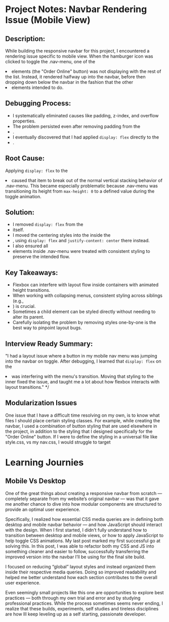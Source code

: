 
# Project Notes: Navbar Rendering Issue (Mobile View)

## Description:
While building the responsive navbar for this project, I encountered a rendering issue specific to mobile view. When the hamburger icon was clicked to toggle the .nav-menu, one of the <li> elements (the "Order Online" button) was not displaying with the rest of the list. Instead, it rendered halfway up into the navbar, before then dropping down below the navbar in the fashion that the other <li> elements intended to do.

## Debugging Process:
- I systematically eliminated causes like padding, z-index, and overflow properties.
- The problem persisted even after removing padding from the <li>.
- I eventually discovered that I had applied `display: flex` directly to the <li class="order-list">.

## Root Cause:
Applying `display: flex` to the <li> caused that item to break out of the normal vertical stacking behavior of .nav-menu. This became especially problematic because .nav-menu was transitioning its height from `max-height: 0` to a defined value during the toggle animation.

## Solution:
- I removed `display: flex` from the <li> itself.
- I moved the centering styles into the <a> inside the <li>, using `display: flex` and `justify-content: center` there instead.
- I also ensured all <li> elements inside .nav-menu were treated with consistent styling to preserve the intended flow.

## Key Takeaways:
- Flexbox can interfere with layout flow inside containers with animated height transitions.
- When working with collapsing menus, consistent styling across siblings (e.g., <li>) is crucial.
- Sometimes a child element can be styled directly without needing to alter its parent.
- Carefully isolating the problem by removing styles one-by-one is the best way to pinpoint layout bugs.

## Interview Ready Summary:
"I had a layout issue where a button in my mobile nav menu was jumping into the navbar on toggle. After debugging, I learned that `display: flex` on the <li> was interfering with the menu's transition. Moving that styling to the inner <a> fixed the issue, and taught me a lot about how flexbox interacts with layout transitions." */

## Modularization Issues
One issue that I have a difficult time resolving on my own, is to know what files I should place certain styling classes. For example, while creating the navbar, I used a combination of button styling that are used elsewhere in the project, in addition to the styling that I designed specifically for the "Order Online" button. If I were to define the styling in a universal file like style.css, vs my nav.css, I would struggle to target 

# Learning Journies

## Mobile Vs Desktop

One of the great things about creating a responsive navbar from scratch — completely separate from my website’s original navbar — was that it gave me another chance to dive into how modular components are structured to provide an optimal user experience.

Specifically, I realized how essential CSS media queries are in defining both desktop and mobile navbar behavior — and how JavaScript should interact with the design. When I first started, I didn’t fully understand how to transition between desktop and mobile views, or how to apply JavaScript to help toggle CSS animations. My last post marked my first successful go at solving this. In this post, I was able to refactor both my CSS and JS into something cleaner and easier to follow, successfully transferring the improved version into the navbar I’ll be using for the final site build.

I focused on reducing “global” layout styles and instead organized them inside their respective media queries. Doing so improved readability and helped me better understand how each section contributes to the overall user experience.

Even seemingly small projects like this one are opportunities to explore best practices — both through my own trial and error and by studying professional practices. While the process sometimes seems never ending, I realize that these builds, experiments, self studies and tireless disciplines are how Ill keep leveling up as a self starting, passionate developer.
